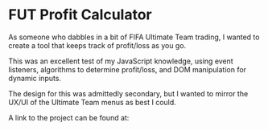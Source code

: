 # FUT Profit Calculator

As someone who dabbles in a bit of FIFA Ultimate Team trading, I wanted to create a tool that keeps track of profit/loss as you go.

This was an excellent test of my JavaScript knowledge, using event listeners, algorithms to determine profit/loss, and DOM manipulation for dynamic inputs.

The design for this was admittedly secondary, but I wanted to mirror the UX/UI of the Ultimate Team menus as best I could.

A link to the project can be found at: 
